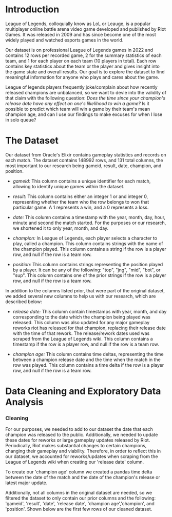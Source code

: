<!-- Header -->


<!-- First Grid -->
<h1>Introduction</h1>

<p>League of Legends, colloquially know as LoL or Leauge, is a popular multiplayer online battle arena video game developed and published by Riot Games. It was released in 2009 and has since become one of the most widely played and watched esports games in the world.</p>

<p>Our dataset is on professional League of Legends games in 2022 and contains 12 rows per recorded game, 2 for the summary statistics of each team, and 1 for each player on each team (10 players in total). Each row contains key statistics about the team or the player and gives insight into the game state and overall results. Our goal is to explore the dataset to find meaningful information for anyone who plays and cares about the game.</p>

<p>League of legends players frequently joke/complain about how recently released champions are unbalanced, so we want to devle into the validity of that claim with the following question: <em>Does the time since your champion's release date have any effect on one's likelihood to win a game?</em> Is it possible to predict which team will win a game by their team's mean champion age, and can I use our findings to make excuses for when I lose in solo queue?</p>

<h1>The Dataset</h1>

<p>Our dataset from Oracle's Elixir contains gameplay statistics and records on each match. The dataset contains 148992 rows, and 131 total columns, the most important to our research being gameid, result, date, champion, and position.</p>

<ul>
  <li>
    <p><em>gameid:</em> This column contains a unique identifier for each match, allowing to identify unique games within the dataset.</p>
  </li>
  <li>
    <p><em>result:</em> This column contains either an integer 1 or and integer 0, representing whether the team who the row belongs to won that particular game. A 1 represents a win, and a 0 represents a loss.</p>
  </li>
  <li>
    <p><em>date:</em> This column contains a timestamp with the year, month, day, hour, minute and second the match started. For the purposes or our research, we shortened it to only year, month, and day.</p>
  </li>
  <li>
    <p><em>champion:</em> In League of Legends, each player selects a character to play, called a champion. This column contains strings with the name of the champion played. This column contains a string if the row is a player row, and null if the row is a team row.</p>
  </li>
  <li>
    <p><em>position:</em> This column contains strings representing the position played by a player. It can be any of the following: "top", "jng", "mid", "bot", or "sup". This column contains one of the prior strings if the row is a player row, and null if the row is a team row.</p>
  </li>
</ul>

<p>In addition to the columns listed prior, that were part of the original dataset, we added several new columns to help us with our research, which are described below:</p>

<ul>
  <li>
    <p><em>release date:</em> This column contain timestamps with year, month, and day corresponding to the date which the champion being played was released. This column was also updated for any major gameplay reworks riot has released for that champion, replacing their release date with the time of that rework. The release/rework dates used was scraped from the League of Legends wiki. This column contains a timestamp if the row is a player row, and null if the row is a team row.</p>
  </li>
  <li>
    <p><em>champion age:</em> This column contains time deltas, representing the time between a champion release date and the time when the match in the row was played. This column contains a time delta if the row is a player row, and null if the row is a team row.</p>
  </li>
</ul>
      
<h1>Data Cleaning and Exploratory Data Analysis</h1>

<h3>Cleaning</h3>

<p>For our purposes, we needed to add to our dataset the date that each champion was released to the public. Additionally, we needed to update these dates for reworks or large gameplay updates released by Riot. Periodically, Riot makes substantial changes to certain champions, changing their gameplay and viability. Therefore, in order to reflect this in our dataset, we accounted for reworks/updates when scraping from the League of Legends wiki when creating our 'release date' column. </p>

<p>To create our 'champion age' column we created a pandas time delta between the date of the match and the date of the champion's release or latest major update.</p>

<p>Additionally, not all columns in the original dataset are needed, so we filtered the dataset to only contain our prior columns and the following: 'gameid', 'result', 'date', 'release date', 'champion age','champion', and 'position'. Shown below are the first few rows of our cleaned dataset.</p>


        


